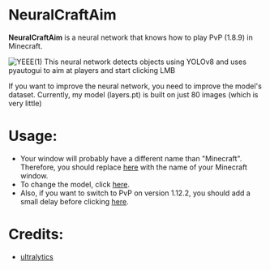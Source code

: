 # NeuralCraftAim

**NeuralCraftAim** is a neural network that knows how to play PvP (1.8.9) in Minecraft.


![YEEE(1)](https://user-images.githubusercontent.com/112849918/231447464-296e6b45-82d8-429e-8d84-913d5d7e0713.gif)
This neural network detects objects using YOLOv8 and uses pyautogui to aim at players and start clicking LMB

If you want to improve the neural network, you need to improve the model's dataset. Currently, my model (layers.pt) is built on just 80 images (which is very little)


# Usage:
*  Your window will probably have a different name than "Minecraft". Therefore, you should replace  [here](https://github.com/shidktbw/NeuralCraftAim/blob/main/main.py#L8) with the name of your Minecraft window.
*  To change the model, click [here](https://github.com/shidktbw/NeuralCraftAim/blob/main/main.py#L8).
* Also, if you want to switch to PvP on version 1.12.2, you should add a small delay before clicking [here](https://github.com/shidktbw/NeuralCraftAim/blob/main/main.py#L41).

# Credits:
 *   [ultralytics](https://github.com/ultralytics/ultralytics)

